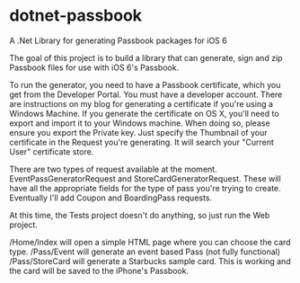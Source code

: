 dotnet-passbook
===============

A .Net Library for generating Passbook packages for iOS 6

The goal of this project is to build a library that can generate, sign and zip Passbook files for use with iOS 6's Passbook. 

To run the generator, you need to have a Passbook certificate, which you get from the Developer Portal. You must have a developer account. There are 
instructions on my blog for generating a certificate if you're using a Windows Machine. If you generate the certificate on OS X, you'll need to export 
and import it to your Windows machine. When doing so, please ensure you export the Private key. Just specify the Thumbnail of your certificate in the Request 
you're generating. It will search your "Current User" certificate store.

There are two types of request available at the moment. EventPassGeneratorRequest and StoreCardGeneratorRequest. These will have all the appropriate fields
for the type of pass you're trying to create. Eventually I'll add Coupon and BoardingPass requests.

At this time, the Tests project doesn't do anything, so just run the Web project.

/Home/Index will open a simple HTML page where you can choose the card type.
/Pass/Event will generate an event based Pass (not fully functional)
/Pass/StoreCard will generate a Starbucks sample card. This is working and the card will be saved to the iPhone's Passbook.
